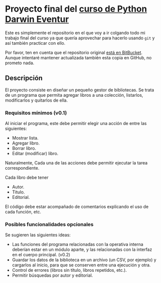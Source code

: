 # Proyecto final del [curso de Python Darwin Eventur](http://www.darwineventur.com/2017/06/python-para-la-ingenieria-y-la-ciencia-online.html)
Este es simplemente el repositorio en el que voy a ir colgando todo mi trabajo final del curso ya que quería aprovechar para hacerlo usando `git` y así también practicar con ello.

Por favor, ten en cuenta que el repositorio original [está en BitBucket](https://bitbucket.org/josealberto4444/proyecto-curso-python). Aunque intentaré mantener actualizada también esta copia en GitHub, no prometo nada.

## Descripción
El proyecto consiste en diseñar un pequeño gestor de bibliotecas. Se trata de un programa que permita agregar libros a una colección, listarlos, modificarlos y quitarlos de ella.

### Requisitos mínimos (v0.1)
Al iniciar el programa, este debe permitir elegir una acción de entre las siguientes:

-   Mostrar lista.
-   Agregar libro.
-   Borrar libro.
-   Editar (modificar) libro.

Naturalmente, Cada una de las acciones debe permitir ejecutar la tarea correspondiente.

Cada libro debe tener

-   Autor.
-   Titulo.
-   Editorial.

El código debe estar acompañado de comentarios explicando el uso de cada función, etc.

### Posibles funcionalidades opcionales
Se sugieren las siguientes ideas:

-   Las funciones del programa relacionadas con la operativa interna deberían estar en un módulo aparte, y las relacionadas con la interfaz en el cuerpo principal. (v0.2)
-   Guardar los datos de la biblioteca en un archivo (un CSV, por ejemplo) y cargarlos al inicio, para que se conserven entre una ejecución y otra.
-   Control de errores (libros sin título, libros repetidos, etc.).
-   Permitir búsquedas por autor y editorial.
